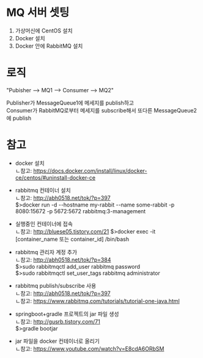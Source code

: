 # MQ 서버 셋팅
1. 가상머신에 CentOS 설치
2. Docker 설치
3. Docker 안에 RabbitMQ 설치


# 로직

"Pubisher --> MQ1 --> Consumer --> MQ2"

Publisher가 MessageQueue1에 메세지를 publish하고  
Consumer가 RabbitMQ로부터 메세지를 subscribe해서 또다른 MessageQueue2에 publish


# 참고
- docker 설치  
  ㄴ참고: https://docs.docker.com/install/linux/docker-ce/centos/#uninstall-docker-ce


- rabbitmq 컨테이너 설치  
  ㄴ참고: http://abh0518.net/tok/?p=397  
$>docker run -d --hostname my-rabbit --name some-rabbit -p 8080:15672 -p 5672:5672 rabbitmq:3-management

- 실행중인 컨테이너에 접속  
  ㄴ참고: http://bluese05.tistory.com/21
$>docker exec -it [container_name 또는 container_id] /bin/bash

- rabbitmq 관리자 계정 추가  
  ㄴ참고: http://abh0518.net/tok/?p=384  
$>sudo rabbitmqctl add_user rabbitmq password  
$>sudo rabbitmqctl set_user_tags rabbitmq administrator


- rabbitmq publish/subscribe 사용  
  ㄴ참고: http://abh0518.net/tok/?p=397  
  ㄴ참고: https://www.rabbitmq.com/tutorials/tutorial-one-java.html

- springboot+gradle 프로젝트의 jar 파일 생성  
  ㄴ참고: http://gusrb.tistory.com/71  
$>gradle bootjar
  
- jar 파일을 docker 컨테이너로 올리기  
  ㄴ참고: https://www.youtube.com/watch?v=E8cdA6ORbSM
